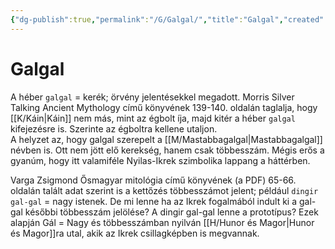 ```yaml
---
{"dg-publish":true,"permalink":"/G/Galgal/","title":"Galgal","created":"2023-11-12T12:58","updated":"2024-10-25T19:01"}
---
```



# Galgal

A héber `galgal` = kerék; örvény jelentésekkel megadott. Morris Silver Talking Ancient Mythology című könyvének 139-140. oldalán taglalja, hogy [[K/Káin\|Káin]] nem más, mint az égbolt íja, majd kitér a héber `galgal` kifejezésre is. Szerinte az égboltra kellene utaljon.  
A helyzet az, hogy galgal szerepelt a [[M/Mastabbagalgal\|Mastabbagalgal]] névben is. Ott nem jött elő kerekség, hanem csak többesszám. Mégis erős a gyanúm, hogy itt valamiféle Nyilas-Ikrek szimbolika lappang a háttérben.  

Varga Zsigmond Ősmagyar mitológia című könyvének (a PDF) 65-66. oldalán talált adat szerint is a kettőzés többesszámot jelent; például `dingir gal-gal` = nagy istenek. De mi lenne ha az Ikrek fogalmából indult ki a gal-gal későbbi többesszám jelölése? A dingir gal-gal lenne a prototípus? Ezek alapján Gál = Nagy és többesszámban nyilván [[H/Hunor és Magor\|Hunor és Magor]]ra utal, akik az Ikrek csillagképben is megvannak.  